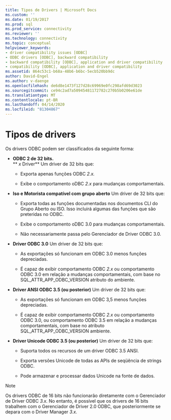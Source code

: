 ```yaml
---
title: Tipos de Drivers | Microsoft Docs
ms.custom: ''
ms.date: 01/19/2017
ms.prod: sql
ms.prod_service: connectivity
ms.reviewer: ''
ms.technology: connectivity
ms.topic: conceptual
helpviewer_keywords:
- driver compatibility issues [ODBC]
- ODBC drivers [ODBC], backward compatibility
- backward compatibility [ODBC], application and driver compatibility
- compatibility [ODBC], application and driver compatibility
ms.assetid: 864c53c1-b68a-48b6-b6bc-5ecb520bb9dc
author: David-Engel
ms.author: v-daenge
ms.openlocfilehash: de6d8e1473f127d28c69969e0fc298afd69d3023
ms.sourcegitcommit: ce94c2ad7a50945481172782c270b5b0206e61de
ms.translationtype: MT
ms.contentlocale: pt-BR
ms.lasthandoff: 04/14/2020
ms.locfileid: "81304867"
---
```

# <a name="types-of-drivers"></a>Tipos de drivers
Os drivers ODBC podem ser classificados da seguinte forma:  
  
-   **ODBC 2 de 32 bits.**  
     ** _x_ Driver** Um driver de 32 bits que:  
  
    -   Exporta apenas funções ODBC *2.x.*  
  
    -   Exibe o comportamento oDBC *2.x* para mudanças comportamentais.  
  
-   **Iso e Motorista compatível com grupo aberto** Um driver de 32 bits que:  
  
    -   Exporta todas as funções documentadas nos documentos CLI do Grupo Aberto ou ISO. Isso incluirá algumas das funções que são preteridas no ODBC.  
  
    -   Exibe o comportamento oDBC 3.0 para mudanças comportamentais.  
  
    -   Não necessariamente passa pelo Gerenciador de Driver ODBC 3.0.  
  
-   **Driver ODBC 3.0** Um driver de 32 bits que:  
  
    -   As exportações só funcionam em ODBC 3.0 menos funções depreciadas.  
  
    -   É capaz de exibir comportamento ODBC *2.x* ou comportamento ODBC 3.0 em relação a mudanças comportamentais, com base no SQL_ATTR_APP_ODBC_VERSION atributo do ambiente.  
  
-   **Driver ANSI ODBC 3.5 (ou posterior)** Um driver de 32 bits que:  
  
    -   As exportações só funcionam em ODBC 3,5 menos funções depreciadas.  
  
    -   É capaz de exibir comportamento ODBC *2.x* ou comportamento ODBC 3.0, ou comportamento ODBC 3.5 em relação a mudanças comportamentais, com base no atributo SQL_ATTR_APP_ODBC_VERSION ambiente.  
  
-   **Driver Unicode ODBC 3.5 (ou posterior)** Um driver de 32 bits que:  
  
    -   Suporta todos os recursos de um driver ODBC 3.5 ANSI.  
  
    -   Exporta versões Unicode de todas as APIs de seqüência de strings ODBC.  
  
    -   Pode armazenar e processar dados Unicode na fonte de dados.  
  
> [!NOTE]  
>  Os drivers ODBC de 16 bits não funcionarão diretamente com o Gerenciador de Driver ODBC *3.x.* No entanto, é possível que os drivers de 16 bits trabalhem com o Gerenciador de Driver 2.0 ODBC, que posteriormente se depara com o Driver Manager *3.x.*
